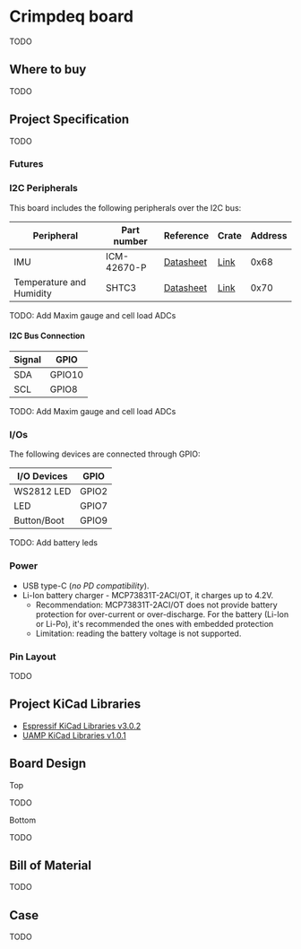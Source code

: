 # Crimpdeq board

TODO

## Where to buy

TODO

## Project Specification

TODO

### Futures

### I2C Peripherals

This board includes the following peripherals over the I2C bus:

| Peripheral               | Part number | Reference                                                                                                      | Crate                                     | Address |
| ------------------------ | ----------- | -------------------------------------------------------------------------------------------------------------- | ----------------------------------------- | ------- |
| IMU                      | ICM-42670-P | [Datasheet](https://invensense.tdk.com/download-pdf/icm-42670-p-datasheet/)                                    | [Link](https://crates.io/crates/icm42670) | 0x68    |
| Temperature and Humidity | SHTC3       | [Datasheet](https://www.mouser.com/datasheet/2/682/Sensirion_04202018_HT_DS_SHTC3_Preliminiary_D2-1323493.pdf) | [Link](https://crates.io/crates/shtcx)    | 0x70    |

TODO: Add Maxim gauge and cell load ADCs

#### I2C Bus Connection

| Signal | GPIO   |
| ------ | ------ |
| SDA    | GPIO10 |
| SCL    | GPIO8  |

TODO: Add Maxim gauge and cell load ADCs

### I/Os

The following devices are connected through GPIO:

| I/O Devices | GPIO  |
| ----------- | ----- |
| WS2812 LED  | GPIO2 |
| LED         | GPIO7 |
| Button/Boot | GPIO9 |

TODO: Add battery leds

### Power

* USB type-C (*no PD compatibility*).
* Li-Ion battery charger - MCP73831T-2ACI/OT, it charges up to 4.2V.
  * Recommendation: MCP73831T-2ACI/OT does not provide battery protection for over-current or over-discharge. For the battery (Li-Ion or Li-Po), it's recommended the ones with embedded protection
  * Limitation: reading the battery voltage is not supported.

### Pin Layout

TODO

## Project KiCad Libraries

* [Espressif KiCad Libraries v3.0.2](https://github.com/espressif/kicad-libraries/releases/tag/3.0.2)
* [UAMP KiCad Libraries v1.0.1](https://github.com/uampio/UAMP-KiCad-Libraries/releases/tag/1.0.1)

## Board Design

Top

TODO

Bottom

TODO

## Bill of Material

TODO

## Case

TODO
